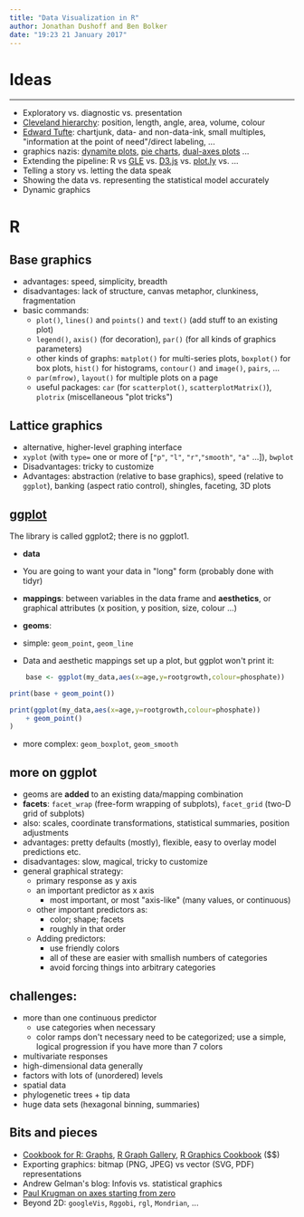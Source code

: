```yaml
---
title: "Data Visualization in R"
author: Jonathan Dushoff and Ben Bolker
date: "19:23 21 January 2017"
---
```


# Ideas

***

- Exploratory vs. diagnostic vs. presentation
- [Cleveland hierarchy](http://sfew.websitetoolbox.com/post/clevelands-graphical-features-hierarchy-4598555): position, length, angle, area, volume, colour
- [Edward Tufte](http://en.wikipedia.org/wiki/Edward_tufte): chartjunk, data- and non-data-ink, small multiples, "information at the point of need"/direct labeling, ...
- graphics nazis: [dynamite plots](http://emdbolker.wikidot.com/blog:dynamite), [pie charts](http://www.qualia.hr/pie-chart-controversy/), [dual-axes plots](http://www.perceptualedge.com/articles/visual_business_intelligence/dual-scaled_axes.pdf) ... 
-   Extending the pipeline: R vs [GLE](http://glx.sourceforge.net/) vs. [D3.js](https://d3js.org/) vs. [plot.ly](https://plot.ly/) vs. ...
-   Telling a story vs. letting the data speak
-   Showing the data vs. representing the statistical model accurately
-   Dynamic graphics

# R

## Base graphics

-   advantages: speed, simplicity, breadth
-   disadvantages: lack of structure, canvas metaphor, clunkiness, fragmentation
-   basic commands:
    -   `plot()`, `lines()` and `points()` and `text()` (add stuff to an existing plot)
    -   `legend()`, `axis()` (for decoration), `par()` (for all kinds of graphics parameters)
    -   other kinds of graphs: `matplot()` for multi-series plots, `boxplot()` for box plots, `hist()` for histograms, `contour()` and `image()`, `pairs`, ...
    -   `par(mfrow)`, `layout()` for multiple plots on a page
    -   useful packages: `car` (for `scatterplot()`, `scatterplotMatrix()`), `plotrix` (miscellaneous "plot tricks")

## Lattice graphics

- alternative, higher-level graphing interface
- `xyplot` (with `type=` one or more of \[`"p"`, `"l"`, `"r"`,`"smooth"`, `"a"` ...\]), `bwplot`
-   Disadvantages: tricky to customize
-   Advantages: abstraction (relative to base graphics), speed (relative to `ggplot`), banking (aspect ratio control), shingles, faceting, 3D plots

## [ggplot](http://ggplot2.org)

The library is called ggplot2; there is no ggplot1.

-   **data**
  * You are going to want your data in "long" form (probably done with tidyr)
-   **mappings**: between variables in the data frame and **aesthetics**, or graphical attributes
(x position, y position, size, colour ...)
-   **geoms**:
   - simple: `geom_point`, `geom_line`

-   Data and aesthetic mappings set up a plot, but ggplot won't print it:
```r 
	base <- ggplot(my_data,aes(x=age,y=rootgrowth,colour=phosphate))
```

```r
print(base + geom_point())
```

```r
print(ggplot(my_data,aes(x=age,y=rootgrowth,colour=phosphate))
	+ geom_point()
)
```

- more complex: `geom_boxplot`, `geom_smooth`

## more on ggplot

- geoms are **added** to an existing data/mapping combination
- **facets**: `facet_wrap` (free-form wrapping of subplots), `facet_grid` (two-D grid of subplots)
- also: scales, coordinate transformations, statistical summaries, position adjustments
- advantages: pretty defaults (mostly), flexible, easy to overlay model predictions etc.
- disadvantages: slow, magical, tricky to customize
- general graphical strategy:
    - primary response as y axis
    - an important predictor as x axis
	   - most important, or most "axis-like" (many values, or continuous)
    - other important predictors as:
	   - color; shape; facets
		- roughly in that order
	 - Adding predictors:
		- use friendly colors
		- all of these are easier with smallish numbers of categories
		- avoid forcing things into arbitrary categories
	
## challenges:

- more than one continuous predictor
  - use categories when necessary
  - color ramps don't necessary need to be categorized; use a simple, logical progression if you have more than 7 colors
- multivariate responses
- high-dimensional data generally
- factors with lots of (unordered) levels
- spatial data
- phylogenetic trees + tip data
- huge data sets (hexagonal binning, summaries)

## Bits and pieces

- [Cookbook for R: Graphs](http://wiki.stdout.org/rcookbook/Graphs/), [R Graph Gallery](http://gallery.r-enthusiasts.com/), [R Graphics Cookbook](http://shop.oreilly.com/product/0636920023135.do) ($$)
- Exporting graphics: bitmap (PNG, JPEG) vs vector (SVG, PDF) representations
- Andrew Gelman's blog: Infovis vs. statistical graphics
-   [Paul Krugman on axes starting from zero](http://krugman.blogs.nytimes.com/2011/09/14/axes-of-evil/)
- Beyond 2D: `googleVis`, `Rggobi`, `rgl`, `Mondrian`, ...

